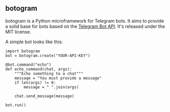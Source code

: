 ## botogram

botogram is a Python microframework for Telegram bots. It aims to provide a
solid base for bots based on the [Telegram Bot API][1]. It's released under
the MIT license.

A simple bot looks like this:

```
import botogram
bot = botogram.create("YOUR-API-KEY")

@bot.command("echo")
def echo_command(chat, args):
    """Echo something to a chat"""
    message = "You must provide a message"
    if len(args) != 0:
        message = " ".join(args)

    chat.send_message(message)

bot.run()
```

[1]: https://core.telegram.org/bots
